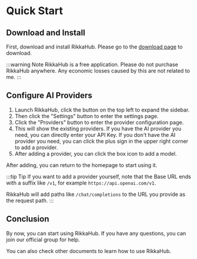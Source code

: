 # Quick Start

## Download and Install

First, download and install RikkaHub. Please go to the [download page](../../download.md) to download.

:::warning Note
RikkaHub is a free application. Please do not purchase RikkaHub anywhere. Any economic losses caused by this are not related to me.
:::

## Configure AI Providers

1. Launch RikkaHub, click the button on the top left to expand the sidebar.
2. Then click the "Settings" button to enter the settings page.
3. Click the "Providers" button to enter the provider configuration page.
4. This will show the existing providers. If you have the AI provider you need, you can directly enter your API Key. If you don't have the AI provider you need, you can click the plus sign in the upper right corner to add a provider.
5. After adding a provider, you can click the box icon to add a model.

After adding, you can return to the homepage to start using it.

:::tip Tip
If you want to add a provider yourself, note that the Base URL ends with a suffix like `/v1`, for example `https://api.openai.com/v1`.

RikkaHub will add paths like `/chat/completions` to the URL you provide as the request path.
:::

## Conclusion

By now, you can start using RikkaHub. If you have any questions, you can join our official group for help.

You can also check other documents to learn how to use RikkaHub.
